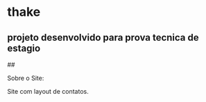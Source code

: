 <h1> thake</h1>

<h2> projeto desenvolvido para prova tecnica de estagio </h2>
##

Sobre o Site:

Site com layout de contatos.
